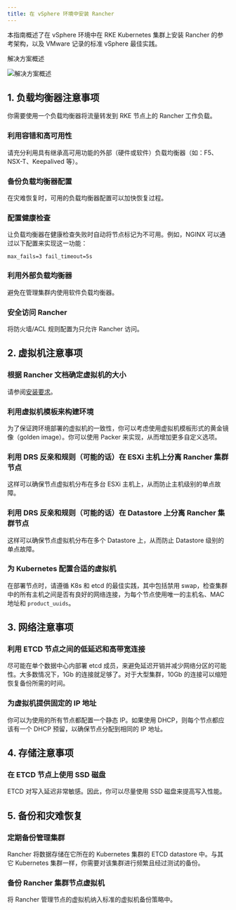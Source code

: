```yaml
---
title: 在 vSphere 环境中安装 Rancher
---
```


本指南概述了在 vSphere 环境中在 RKE Kubernetes 集群上安装 Rancher 的参考架构，以及 VMware 记录的标准 vSphere 最佳实践。


<figcaption>解决方案概述</figcaption>

![解决方案概述](/img/rancher-on-prem-vsphere.svg)

## 1. 负载均衡器注意事项

你需要使用一个负载均衡器将流量转发到 RKE 节点上的 Rancher 工作负载。

### 利用容错和高可用性

请充分利用具有继承高可用功能的外部（硬件或软件）负载均衡器（如：F5、NSX-T、Keepalived 等）。

### 备份负载均衡器配置

在灾难恢复时，可用的负载均衡器配置可以加快恢复过程。

### 配置健康检查

让负载均衡器在健康检查失败时自动将节点标记为不可用。例如，NGINX 可以通过以下配置来实现这一功能：

`max_fails=3 fail_timeout=5s`

### 利用外部负载均衡器

避免在管理集群内使用软件负载均衡器。

### 安全访问 Rancher

将防火墙/ACL 规则配置为只允许 Rancher 访问。

## 2. 虚拟机注意事项

### 根据 Rancher 文档确定虚拟机的大小

请参阅[安装要求](../../../getting-started/installation-and-upgrade/installation-requirements/installation-requirements.md)。

### 利用虚拟机模板来构建环境

为了保证跨环境部署的虚拟机的一致性，你可以考虑使用虚拟机模板形式的黄金镜像（golden image）。你可以使用 Packer 来实现，从而增加更多自定义选项。

### 利用 DRS 反亲和规则（可能的话）在 ESXi 主机上分离 Rancher 集群节点

这样可以确保节点虚拟机分布在多台 ESXi 主机上，从而防止主机级别的单点故障。

### 利用 DRS 反亲和规则（可能的话）在 Datastore 上分离 Rancher 集群节点

这样可以确保节点虚拟机分布在多个 Datastore 上，从而防止 Datastore 级别的单点故障。

### 为 Kubernetes 配置合适的虚拟机

在部署节点时，请遵循 K8s 和 etcd 的最佳实践，其中包括禁用 swap，检查集群中的所有主机之间是否有良好的网络连接，为每个节点使用唯一的主机名、MAC 地址和 `product_uuids`。

## 3. 网络注意事项

### 利用 ETCD 节点之间的低延迟和高带宽连接

尽可能在单个数据中心内部署 etcd 成员，来避免延迟开销并减少网络分区的可能性。大多数情况下，1Gb 的连接就足够了。对于大型集群，10Gb 的连接可以缩短恢复备份所需的时间。

### 为虚拟机提供固定的 IP 地址

你可以为使用的所有节点都配置一个静态 IP。如果使用 DHCP，则每个节点都应该有一个 DHCP 预留，以确保节点分配到相同的 IP 地址。

## 4. 存储注意事项

### 在 ETCD 节点上使用 SSD 磁盘

ETCD 对写入延迟非常敏感。因此，你可以尽量使用 SSD 磁盘来提高写入性能。

## 5. 备份和灾难恢复

### 定期备份管理集群

Rancher 将数据存储在它所在的 Kubernetes 集群的 ETCD datastore 中。与其它 Kubernetes 集群一样，你需要对该集群进行频繁且经过测试的备份。

### 备份 Rancher 集群节点虚拟机

将 Rancher 管理节点的虚拟机纳入标准的虚拟机备份策略中。
